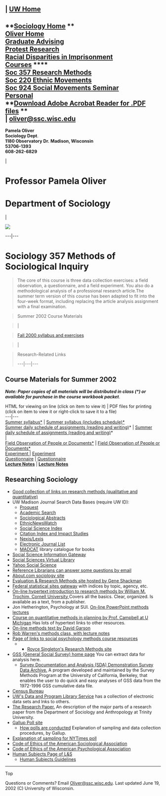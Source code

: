 #  

| **[UW Home](http://www.wisc.edu)**  
---  
**[Sociology Home](http://www.ssc.wisc.edu/soc) **  
**[Oliver Home](../home.htm)**  
**[Graduate Advising](../sociology/sociology.htm)**  
**[](../soc220/SOC220.HTM)[Protest Research](../PROTESTS/PROTESTS.HTM)**  
**[](../SOC924/SOC924.HTM)[Racial Disparities in
Imprisonment](../RACIAL/RacialDisparities.htm)**  
**[](../RACIAL/RacialDisparities.htm)**[Courses](../COURSES.HTM) ****  
[**Soc 357 Research Methods**](SOC357.HTM)  
**[](../sociology/sociology.htm)[ Soc 220 Ethnic
Movements](../soc220/SOC220.HTM)**  
**[Soc 924 Social Movements Seminar](../SOC924/SOC924.HTM)**  
[**Personal**](../aboutme/personal.htm)  
**[Download Adobe Acrobat Reader for .PDF
files](http://www.adobe.com/products/acrobat/readstep.html) **  
| [**oliver@ssc.wisc.edu**](mailto:oliver@ssc.wisc.edu)  
---  
  
**Pamela Oliver  
Sociology Dept**.  
**1180 Observatory Dr.** **Madison, Wisconsin**  
**53706-1393**  
**608-262-6829**  
  
  




|

# Professor Pamela Oliver

# Department of Sociology

|

![](../UW_logo_100.gif)  
  
---|---  
  
# Sociology 357  Methods of Sociological Inquiry

> The core of this course is three data collection exercises: a field
observation, a questionnaire, and a field experiment.  You also do a
methodological analysis of a professional research article.The summer term
version of this course has been adapted to fit into the four-week format,
including replacing the article analysis assignment with a final examination.

>

> Summer 2002 Course Materials

>

> |

>

> [Fall 2000 syllabus and exercises](2000/Soc357Fall2000.htm)

>

> |

>

> Research-Related Links  
>  
> ---|---|---  
>  
>  

## Course Materials for Summer 2002

**_Note: Paper copies of all materials will be distributed in class (*) or
available for purchase in the course workbook packet_**.

HTML for viewing on line (click on item to view it) | PDF files for printing
(click on item to view it or right-click to save it to a file)  
---|---  
[Summer syllabus*](Syl357Su2002.htm) | [Summer syllabus (includes
schedule)*](357SylSu2002.pdf)  
[Summer daily schedule of assignments (reading and
writing)](schedule2002summerREV.htm)* | [Summer daily schedule of assignments
(reading and writing)](schedule2002summerREV.pdf)*  
  |  
[Field Observation of People or Documents*](Obsex2002.htm) | [Field
Observation of People or Documents*](obsex2002.pdf)  
[Experiment ](Experex.htm) | [Experiment](experex.pdf)  
[Questionnaire](QuestEx2002.htm) |  [Questionnaire](questex2002.pdf)  
[**Lecture Notes**](Lectures%20and%20Notes/Lectures357.htm) | [**Lecture
Notes**](Lectures%20and%20Notes/Lectures357.htm)  
  


## Researching Sociology

  * [Good collection of links on research methods (qualitative and quantitative)](http://www.ssc.wisc.edu/%7Etwilliam/research/home.htm)
  * UW Madison Journal Search Data Bases (require UW ID): 
    * [Proquest](http://proquest.umi.com/pqdweb?RQT=407&TS=977727438) 
    * [Academic Search](http://ehostvgw12.epnet.com/ehost1.asp?key=204.179.122.140_8000_1113036794&site=ehost&return=n&profile=web) 
    * [Sociological Abstracts](http://webdbs.library.wisc.edu:8595/) 
    * [EthnicNewsWatch](http://www.softlineweb.com/softlineweb/ethnic.htm) 
    * [Social Science Index](http://wilsonweb2.hwwilson.com/cgi-bin/auto_login.cgi?sp.nextform=search.htm&sp.dbid.p=s\(S7\))    
    * [Citation Index and Impact Studies](http://isi6.isiknowledge.com/portal.cgi)   
    * [Nexis/Lexis](http://web.lexis-nexis.com/universe) 
    * [Electronic Journal List](http://www.library.wisc.edu/journals/ejournals/) 
    * [MADCAT](http://madcat.library.wisc.edu/) library catalogue for books
  * [Social Science Information Gateway](http://www.sosig.ac.uk/)
  * [Social Sciences Virtual Library ](http://www.clas.ufl.edu/sers/gthursby/socsci/)
  * [Yahoo Social Science ](http://dir.yahoo.com/Social_Science/)
  * [Reference Librarians can answer some questions by email](http://www.library.wisc.edu/help/main/eref.htm)
  * [About.com sociology site](http://sociology.about.com/science/sociology/)
  * [Evaluation & Research Methods site hosted by Gene Shackman](http://gsociology.icaap.org/methods/)
  * [Federal statistical sites gateway](http://www.fedstats.gov/) with indices by topic, agency, etc.
  * [On-line hypertext introduction to research methods by William M. Trochim, Cornell University ](http://trochim.human.cornell.edu/kb/)Covers all the basics. Clear, organized. Is available as a text, from a publisher.
  * Jon Hetherington, Psychology at SUI. [On-line PowerPoint methods lectures](http://mccoy.lib.siu.edu/projects/psyc/hetherington/)
  * [Course on quantitative methods in planning by Prof. Campbell at U Michigan](http://www-personal.umich.edu/%7Esdcamp/up504_W99/index.html) Has lots of hypertext links to other resources.
  * [On-line methods text by David Garson](http://www2.chass.ncsu.edu/garson/pa765/statnote.htm)
  * [Rob Warren's methods class, with lecture notes](http://www.soc.washington.edu/courses/classpage.asp?cid=813)
  * [Page of links to social psychology methods course resources](http://jonathan.mueller.faculty.noctrl.edu/crow/topicmethods.htm)
    *   * [Royce Singleton's Research Methods site](http://www.holycross.edu/departments/socant/rsinglet/methods.htm)
  * [GSS (General Social Survey) home page](http://www.icpsr.umich.edu/GSS/index.html) You can extract data for analysis here. 
    * [Survey Documentation and Analysis (SDA) Demonstration Survey Data Archive.](http://csa.berkeley.edu:7502/cgi-bin12/hsda?harcsda%2Bgss96) A program developed and maintained by the Survey Methods Program at the University of California, Berkeley, that enables the user to do quick and easy analyses of GSS data from the 1972-1996 GSS cumulative data file. 
  * [Census Bureau](http://www.census.gov/)
  * [UW's Data and Program Library Service](http://dpls.dacc.wisc.edu/) has a collection of electronic data sets and lnks to others.
  * [The Research Paper.](http://www.trinity.edu/departments/soc_anthro/research.html) An description of the major parts of a research paper from the Department of Sociology and Anthropology at Trinity University. 
  * [Gallup Poll site](http://gallup.com/)
    * [How polls are conducted](http://gallup.com/help/FAQs/poll1.asp) Explanation of sampling and data collection procedures, by Gallup.
  * [Explanation of sampling for NYTimes poll](http://gallup.com/help/FAQs/poll1.asp)
  * [Code of Ethics of the American Sociological Association](http://www.asanet.org/members/ecoderev.html)
  * [Code of Ethics of the American Psychological Association](http://www.apa.org/ethics/code.html)
  * [Human Subjects Page of L&S](http://www.ls.wisc.edu/research/humansubjects/hsrindex.htm)
    * [Human Subjects Guidelines](http://www.rsp.wisc.edu/humansubs/SocialBehavioralHSGuidelines.htm)

  
---  
  


Top

Questions or Comments? Email
[Oliver@ssc.wisc.edu](mailto:Oliver@ssc.wisc.edu). Last updated June 19, 2002
(C) University of Wisconsin.

